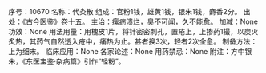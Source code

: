 序号：10670
名称：代灸散
组成：官粉1钱，雄黄1钱，银朱1钱，麝香2分。
出处：《古今医鉴》卷十五。
主治：瘰疬溃烂，臭不可闻，久不能愈。
加减：None
功效：None
用法用量：用槐皮1片，将针密密刺孔，置疮上，上掺药1撮，以炭火炙热，其药气自然透入疮中，痛热为止。甚者换3次，轻者2次全愈。
制备方法：上为细末。
临床应用：None
各家论述：None
用药禁忌：None
附注：方中银朱，《东医宝鉴·杂病篇》引作“轻粉”。
